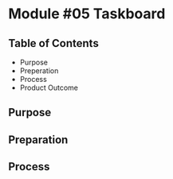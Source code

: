 # Module #05 Taskboard

## Table of Contents

- Purpose
- Preperation
- Process
- Product Outcome

## Purpose

## Preparation

## Process

##
